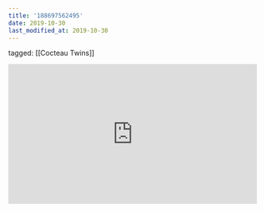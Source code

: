 ```yaml
---
title: '188697562495'
date: 2019-10-30
last_modified_at: 2019-10-30
---
```

tagged: [[Cocteau Twins]]
<iframe allow="accelerometer; autoplay; clipboard-write; encrypted-media; gyroscope; picture-in-picture" allowfullscreen="" frameborder="0" height="281" id="youtube_iframe" src="https://www.youtube.com/embed/SGPIFCTAugk?feature=oembed&amp;enablejsapi=1&amp;origin=https://safe.txmblr.com&amp;wmode=opaque" width="500"></iframe>